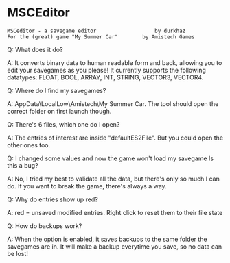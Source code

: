 # MSCEditor

	MSCeditor - a savegame editor				 	by durkhaz
	For the (great) game "My Summer Car"		by Amistech Games 

Q: What does it do?

A: It converts binary data to human readable form and back, allowing you to edit your savegames as you please!
It currently supports the following datatypes: FLOAT, BOOL, ARRAY, INT, STRING, VECTOR3, VECTOR4.  

Q: Where do I find my savegames?

A: AppData\LocalLow\Amistech\My Summer Car\. The tool should open the correct folder on first launch though.

Q: There's 6 files, which one do I open?

A: The entries of interest are inside "defaultES2File". But you could open the other ones too.

Q: I changed some values and now the game won't load my savegame Is this a bug?

A: No, I tried my best to validate all the data, but there's only so much I can do. If you want to break the game, there's always a way.

Q: Why do entries show up red?

A: red = unsaved modified entries. Right click to reset them to their file state

Q: How do backups work?

A: When the option is enabled, it saves backups to the same folder the savegames are in.  It will make a backup everytime you save, so no data can be lost!
